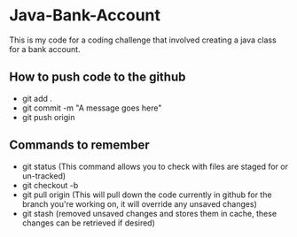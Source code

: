 # Java-Bank-Account
This is my code for a coding challenge that involved creating a java class for a bank account. 

## How to push code to the github
- git add .
- git commit -m "A message goes here"
- git push origin <branch name>

## Commands to remember
- git status (This command allows you to check with files are staged for or un-tracked)
- git checkout -b <new branch name>
- git pull origin <branch name> (This will pull down the code currently in github for the branch you're working on, it will override any unsaved changes)
- git stash (removed unsaved changes and stores them in cache, these changes can be retrieved if desired)
